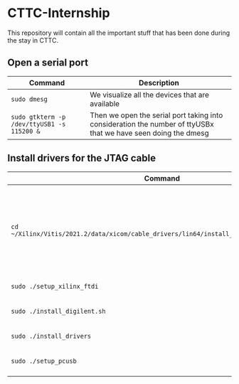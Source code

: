 # CTTC-Internship
This repository will contain all the important stuff that has been done during the stay in CTTC.

## Open a serial port
| Command                                  | Description                                                                                                   |
| ---                                      | ---                                                                                                           |
|`sudo dmesg`                              | We visualize all the devices that are available                                                               |  
|`sudo gtkterm -p /dev/ttyUSB1 -s 115200 &`| Then we open the serial port taking into consideration the number of ttyUSBx that we have seen doing the dmesg|

## Install drivers for the JTAG cable
|          Command           | Description   |
|            ---             | --- |
|`cd ~/Xilinx/Vitis/2021.2/data/xicom/cable_drivers/lin64/install_script/install_drivers`| Once we have installed Vitis we go to this directory and execute the following commands:|
|`sudo ./setup_xilinx_ftdi`  | Setup for the FTDI            |
|`sudo ./install_digilent.sh`| Install the Digilent software |
|`sudo ./install_drivers`    | Install the drivers           |
|`sudo ./setup_pcusb`        | Setup for the USB usage       |

